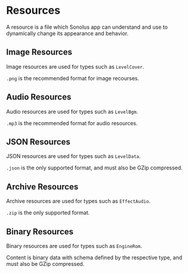 # Resources

A resource is a file which Sonolus app can understand and use to dynamically change its appearance and behavior.

## Image Resources

Image resources are used for types such as `LevelCover`.

`.png` is the recommended format for image recourses.

## Audio Resources

Audio resources are used for types such as `LevelBgm`.

`.mp3` is the recommended format for audio resources.

## JSON Resources

JSON resources are used for types such as `LevelData`.

`.json` is the only supported format, and must also be GZip compressed.

## Archive Resources

Archive resources are used for types such as `EffectAudio`.

`.zip` is the only supported format.

## Binary Resources

Binary resources are used for types such as `EngineRom`.

Content is binary data with schema defined by the respective type, and must also be GZip compressed.
